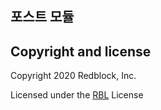 ## 포스트 모듈
## Copyright and license
Copyright 2020 Redblock, Inc.

Licensed under the [RBL](https://kimsq.com/p/rbl) License
